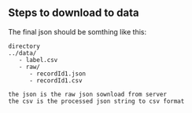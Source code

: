 ## Steps to download to data


The final json should be somthing like this:
```
directory
../data/
   - label.csv
   - raw/
      - recordId1.json
      - recordId1.csv

the json is the raw json sownload from server
the csv is the processed json string to csv format  
```
